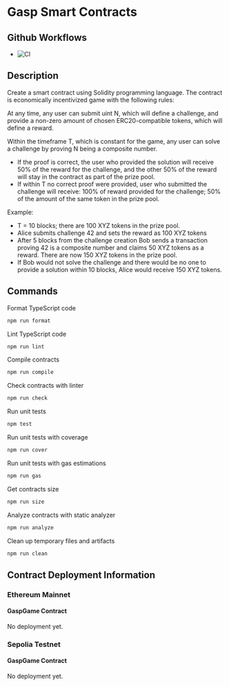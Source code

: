 # Gasp Smart Contracts

## Github Workflows

-   ![CI](https://github.com/evercoinx/gasp-contracts/actions/workflows/ci.yaml/badge.svg)

## Description

Create a smart contract using Solidity programming language.
The contract is economically incentivized game with the following rules:

At any time, any user can submit uint N, which will define a challenge, and provide a non-zero amount of chosen ERC20-compatible tokens, which will define a reward.

Within the timeframe T, which is constant for the game, any user can solve a challenge by proving N being a composite number.

- If the proof is correct, the user who provided the solution will receive 50% of the reward for the challenge, and the other 50% of the reward will stay in the contract as part of the prize pool.
- If within T no correct proof were provided, user who submitted the challenge will receive:
100% of reward provided for the challenge;
50% of the amount of the same token in the prize pool.

Example:

- T = 10 blocks; there are 100 XYZ tokens in the prize pool.
- Alice submits challenge 42 and sets the reward as 100 XYZ tokens
- After 5 blocks from the challenge creation Bob sends a transaction proving 42 is a composite number and claims 50 XYZ tokens as a reward. There are now 150 XYZ tokens in the prize pool.
- If Bob would not solve the challenge and there would be no one to provide a solution within 10 blocks, Alice would receive 150 XYZ tokens.

## Commands

Format TypeScript code

```bash
npm run format
```

Lint TypeScript code

```bash
npm run lint
```

Compile contracts

```bash
npm run compile
```

Check contracts with linter

```bash
npm run check
```

Run unit tests

```bash
npm test
```

Run unit tests with coverage

```bash
npm run cover
```

Run unit tests with gas estimations

```bash
npm run gas
```

Get contracts size

```bash
npm run size
```

Analyze contracts with static analyzer

```bash
npm run analyze
```

Clean up temporary files and artifacts

```bash
npm run clean
```

## Contract Deployment Information

### Ethereum Mainnet

#### GaspGame Contract

No deployment yet.

### Sepolia Testnet

#### GaspGame Contract

No deployment yet.
